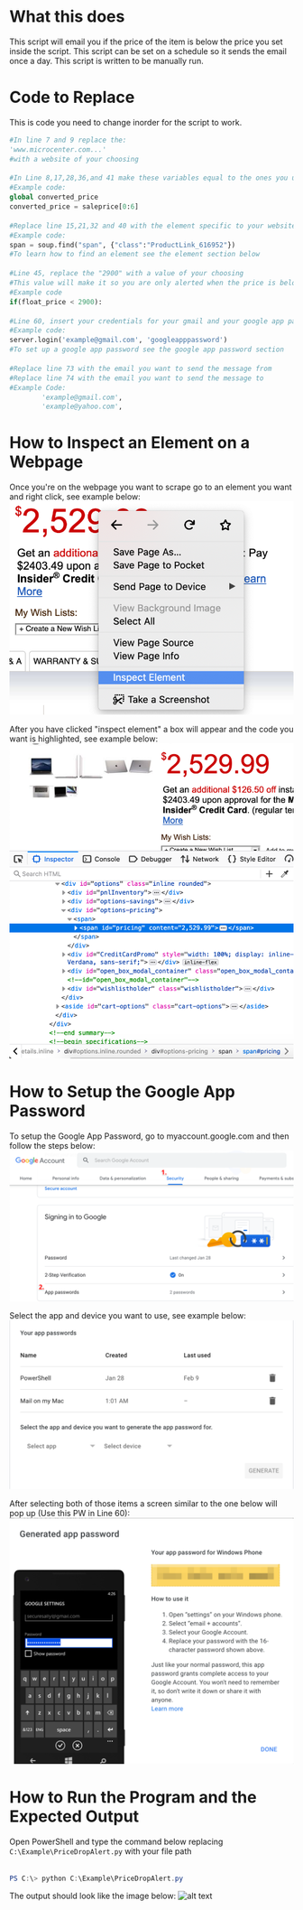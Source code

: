 # What this does
This script will email you if the price of the item is below the price you set inside the script. This script can be set on a schedule so it sends the email once a day. This script is written to be manually run.

# Code to Replace
This is code you need to change inorder for the script to work.

```python
#In line 7 and 9 replace the:
'www.microcenter.com...' 
#with a website of your choosing

#In Line 8,17,28,36,and 41 make these variables equal to the ones you use in the check_price func.
#Example code:
global converted_price
converted_price = saleprice[0:6]

#Replace line 15,21,32 and 40 with the element specific to your website
#Example code:
span = soup.find("span", {"class":"ProductLink_616952"})
#To learn how to find an element see the element section below

#Line 45, replace the "2900" with a value of your choosing
#This value will make it so you are only alerted when the price is below that number
#Example code
if(float_price < 2900):

#Line 60, insert your credentials for your gmail and your google app password
#Example code:
server.login('example@gmail.com', 'googleapppassword')
#To set up a google app password see the google app password section

#Replace line 73 with the email you want to send the message from
#Replace line 74 with the email you want to send the message to
#Example Code:
        'example@gmail.com',
        'example@yahoo.com',

```

# How to Inspect an Element on a Webpage
Once you're on the webpage you want to scrape go to an element you want and right click, see example below:
![alt text](https://github.com/BRoe-Code/it3038c-scripts/blob/master/Python/Project%203/Inspect%20Element%20Step%201.png "Logo Title Text 1")



After you have clicked "inspect element" a box will appear and the code you want is highlighted, see example below:
![alt text](https://github.com/BRoe-Code/it3038c-scripts/blob/master/Python/Project%203/Inspect%20Element%20Step%202.png "Logo Title Text 1")

# How to Setup the Google App Password
To setup the Google App Password, go to myaccount.google.com and then follow the steps below:
![alt text](https://github.com/BRoe-Code/it3038c-scripts/blob/master/Python/Project%203/App%20Password%20Step%201.png "Logo Title Text 1")

Select the app and device you want to use, see example below:
![alt text](https://github.com/BRoe-Code/it3038c-scripts/blob/master/Python/Project%203/App%20Password%20Step%202.png "Logo Title Text 1")

After selecting both of those items a screen similar to the one below will pop up (Use this PW in Line 60):
![alt text](https://github.com/BRoe-Code/it3038c-scripts/blob/master/Python/Project%203/App%20Password%20Step%203.png "Logo Title Text 1")

# How to Run the Program and the Expected Output
Open PowerShell and type the command below replacing ```C:\Example\PriceDropAlert.py``` with your file path

```powershell

PS C:\> python C:\Example\PriceDropAlert.py

````

The output should look like the image below:
![alt text](https://github.com/BRoe-Code/it3038c-scripts/blob/master/Python/Project%203/Project%203%20Output.png "Logo Title Text 1")
